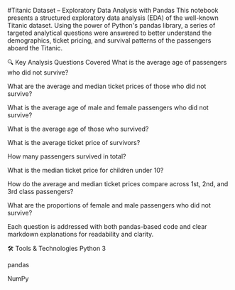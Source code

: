 #Titanic Dataset – Exploratory Data Analysis with Pandas
This notebook presents a structured exploratory data analysis (EDA) of the well-known Titanic dataset. Using the power of Python's pandas library, a series of targeted analytical questions were answered to better understand the demographics, ticket pricing, and survival patterns of the passengers aboard the Titanic.

🔍 Key Analysis Questions Covered
What is the average age of passengers who did not survive?

What are the average and median ticket prices of those who did not survive?

What is the average age of male and female passengers who did not survive?

What is the average age of those who survived?

What is the average ticket price of survivors?

How many passengers survived in total?

What is the median ticket price for children under 10?

How do the average and median ticket prices compare across 1st, 2nd, and 3rd class passengers?

What are the proportions of female and male passengers who did not survive?

Each question is addressed with both pandas-based code and clear markdown explanations for readability and clarity.

🛠 Tools & Technologies
Python 3

pandas

NumPy
